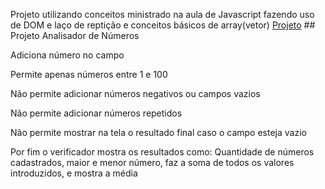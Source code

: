 Projeto utilizando conceitos ministrado na aula de Javascript fazendo uso de DOM e laço de reptição e conceitos básicos de array(vetor)
     <a href="https://geffersoncosta.github.io/Estudos-JavaScript/aula16ex/ex18/index.html">Projeto</a>
    ## Projeto Analisador de Números
    <p>Adiciona número no campo</p>
    <p>Permite apenas números entre 1 e 100</p>
    <p>Não permite adicionar números negativos ou campos vazios</p>
    <p>Não permite adicionar números repetidos</p>
    <p>Não permite mostrar na tela o resultado final caso o campo esteja vazio</p>
    <p>Por fim o verificador mostra os resultados como: Quantidade de números cadastrados, maior e menor número, faz a soma de todos os valores introduzidos, e mostra a média</p>
   


